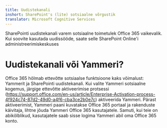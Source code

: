 ```yaml
---
title: Uudistekanali
inshort: SharePoint's (lite) sotsiaalne võrgustik
translator: Microsoft Cognitive Services
---
```



SharePointi uudistekanali varem sotsiaalne toimetulek Office 365 vaikevalik. Kui soovite kasutada uudissööde, saate selle SharePoint Online'i administreerimiskeskuses

# Uudistekanali või Yammeri?
Office 365 hõlmab ettevõtte sotsiaalse funktsioone kaks võimalust: Yammerit ja SharePointi uudistekanali. Kui valite Yammeri sotsiaalne kogemus, järgige ettevõtte aktiveerimise protsessi (https://support.office.com/en-us/article/Enterprise-Activation-process-4f924c74-87d2-49d0-a4f6-cba3ce2b0e7c) aktiveerida Yammeri. Pärast aktiveerimist, Yammeri paani kuvatakse Office 365 portaal ja rakenduste käivitaja, lihtne jõuda Yammeri Office 365 kasutajatele. Samuti, kui teie on abikõlblikud, kasutajatele saab sisse logima Yammeri abil oma Office 365 konto.



